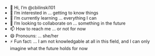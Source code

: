 - 👋 Hi, I’m @cbilinski101
- 👀 I’m interested in ... getting to know things
- 🌱 I’m currently learning ... everything I can
- 💞️ I’m looking to collaborate on ... something in the future
- 📫 How to reach me ... or not for now
- 😄 Pronouns: ... she/her
- ⚡ Fun fact: ... I am not knowledgable at all in this field, and I can only imagine what the future holds for now

<!---
cbilinski101/cbilinski101 is a ✨ special ✨ repository because its `README.md` (this file) appears on your GitHub profile.
You can click the Preview link to take a look at your changes.
--->
